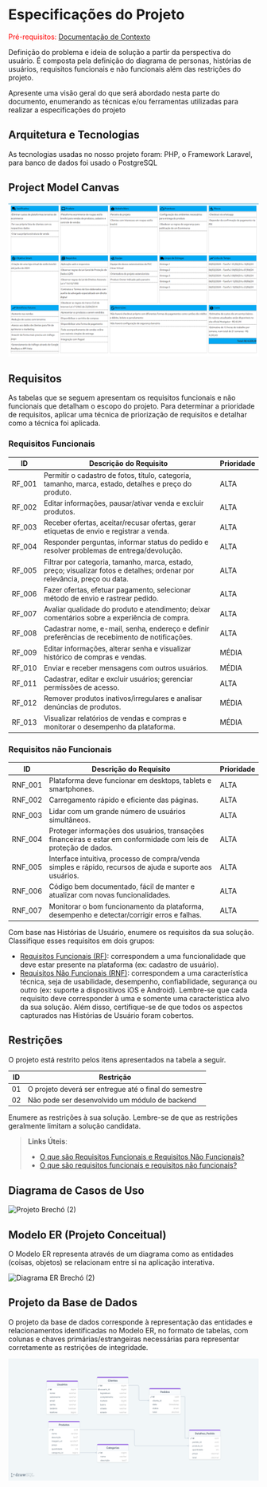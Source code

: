 # Especificações do Projeto

<span style="color:red">Pré-requisitos: <a href="1-Documentação de Contexto.md"> Documentação de Contexto</a></span>

Definição do problema e ideia de solução a partir da perspectiva do usuário. É composta pela definição do  diagrama de personas, histórias de usuários, requisitos funcionais e não funcionais além das restrições do projeto.

Apresente uma visão geral do que será abordado nesta parte do documento, enumerando as técnicas e/ou ferramentas utilizadas para realizar a especificações do projeto

## Arquitetura e Tecnologias

As tecnologias usadas no nosso projeto foram: PHP, o Framework Laravel, para banco de dados foi usado o PostgreSQL

## Project Model Canvas

<img src="img/project_model_canvas_renova.png" />



## Requisitos

As tabelas que se seguem apresentam os requisitos funcionais e não funcionais que detalham o escopo do projeto. Para determinar a prioridade de requisitos, aplicar uma técnica de priorização de requisitos e detalhar como a técnica foi aplicada.

### Requisitos Funcionais

|ID    |Descrição do Requisito  |Prioridade|
|------|--------------------------------------------|----|
|RF_001|Permitir o cadastro de fotos, título, categoria, tamanho, marca, estado, detalhes e preço do produto.|ALTA| 
|RF_002|Editar informações, pausar/ativar venda e excluir produtos.|ALTA|
|RF_003|Receber ofertas, aceitar/recusar ofertas, gerar etiquetas de envio e registrar a venda.|ALTA|
|RF_004|Responder perguntas, informar status do pedido e resolver problemas de entrega/devolução.|ALTA|
|RF_005|Filtrar por categoria, tamanho, marca, estado, preço; visualizar fotos e detalhes; ordenar por relevância, preço ou data.|ALTA|
|RF_006|Fazer ofertas, efetuar pagamento, selecionar método de envio e rastrear pedido.|ALTA|
|RF_007|Avaliar qualidade do produto e atendimento; deixar comentários sobre a experiência de compra.|ALTA|
|RF_008|Cadastrar nome, e-mail, senha, endereço e definir preferências de recebimento de notificações.|ALTA|
|RF_009|Editar informações, alterar senha e visualizar histórico de compras e vendas.|MÉDIA|
|RF_010|Enviar e receber mensagens com outros usuários.|MÉDIA|
|RF_011|Cadastrar, editar e excluir usuários; gerenciar permissões de acesso.|ALTA|
|RF_012|Remover produtos inativos/irregulares e analisar denúncias de produtos.| MÉDIA|
|RF_013|Visualizar relatórios de vendas e compras e monitorar o desempenho da plataforma.|MÉDIA|

### Requisitos não Funcionais

|ID     | Descrição do Requisito  |Prioridade |
|-------|-------------------------|----|
|RNF_001| Plataforma deve funcionar em desktops, tablets e smartphones. | ALTA | 
|RNF_002| Carregamento rápido e eficiente das páginas. |  ALTA | 
|RNF_003| Lidar com um grande número de usuários simultâneos. |  ALTA |
|RNF_004| Proteger informações dos usuários, transações financeiras e estar em conformidade com leis de proteção de dados. |  ALTA |
|RNF_005| Interface intuitiva, processo de compra/venda simples e rápido, recursos de ajuda e suporte aos usuários. |  ALTA |
|RNF_006| Código bem documentado, fácil de manter e atualizar com novas funcionalidades. |  ALTA |
|RNF_007| Monitorar o bom funcionamento da plataforma, desempenho e detectar/corrigir erros e falhas. |  ALTA |

Com base nas Histórias de Usuário, enumere os requisitos da sua solução. Classifique esses requisitos em dois grupos:

- [Requisitos Funcionais
 (RF)](https://pt.wikipedia.org/wiki/Requisito_funcional):
 correspondem a uma funcionalidade que deve estar presente na
  plataforma (ex: cadastro de usuário).
- [Requisitos Não Funcionais
  (RNF)](https://pt.wikipedia.org/wiki/Requisito_n%C3%A3o_funcional):
  correspondem a uma característica técnica, seja de usabilidade,
  desempenho, confiabilidade, segurança ou outro (ex: suporte a
  dispositivos iOS e Android).
Lembre-se que cada requisito deve corresponder à uma e somente uma
característica alvo da sua solução. Além disso, certifique-se de que
todos os aspectos capturados nas Histórias de Usuário foram cobertos.

## Restrições

O projeto está restrito pelos itens apresentados na tabela a seguir.

|ID| Restrição                                             |
|--|-------------------------------------------------------|
|01| O projeto deverá ser entregue até o final do semestre |
|02| Não pode ser desenvolvido um módulo de backend        |

Enumere as restrições à sua solução. Lembre-se de que as restrições geralmente limitam a solução candidata.

> **Links Úteis**:
> - [O que são Requisitos Funcionais e Requisitos Não Funcionais?](https://codificar.com.br/requisitos-funcionais-nao-funcionais/)
> - [O que são requisitos funcionais e requisitos não funcionais?](https://analisederequisitos.com.br/requisitos-funcionais-e-requisitos-nao-funcionais-o-que-sao/)

## Diagrama de Casos de Uso 

![Projeto Brechó (2)](https://github.com/ICEI-PUC-Minas-PMV-ADS/pmv-ads-2024-1-e5-proj-empext-t1-pmv-ads-2024-1-e3-proj-brecho/assets/103543979/f22d5fec-00b7-4b5c-9640-6d531d67c861)

## Modelo ER (Projeto Conceitual)

O Modelo ER representa através de um diagrama como as entidades (coisas, objetos) se relacionam entre si na aplicação interativa.

![Diagrama ER Brechó (2)](https://github.com/ICEI-PUC-Minas-PMV-ADS/pmv-ads-2024-1-e5-proj-empext-t1-pmv-ads-2024-1-e3-proj-brecho/assets/103543979/c22ce97e-28f7-4184-926c-546ba7ee8795)



## Projeto da Base de Dados

O projeto da base de dados corresponde à representação das entidades e relacionamentos identificadas no Modelo ER, no formato de tabelas, com colunas e chaves primárias/estrangeiras necessárias para representar corretamente as restrições de integridade.

<img src="img/modelagem_dados.png" />
